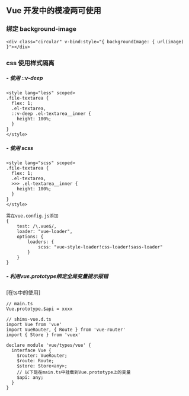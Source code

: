 ## Vue 开发中的模凌两可使用

### 绑定 background-image
```````
<div class="circular" v-bind:style="{ backgroundImage: { url(image) }"></div>
```````

### css 使用样式隔离
##### - 使用 ::v-deep
```````
<style lang="less" scoped>
.file-textarea {
  flex: 1;
  .el-textarea,
  ::v-deep .el-textarea__inner {
    height: 100%;
  }
}
</style>
```````
##### - 使用 scss
```````
<style lang="scss" scoped>
.file-textarea {
  flex: 1;
  .el-textarea,
  >>> .el-textarea__inner {
    height: 100%;
  }
}
</style>

需在vue.config.js添加
{
    test: /\.vue$/,
    loader: "vue-loader",
    options: {
        loaders: {
            scss: "vue-style-loader!css-loader!sass-loader"
        }
    }
}
```````

##### - 利用vue.prototype绑定全局变量提示报错
[在ts中的使用]
```````
// main.ts
Vue.prototype.$api = xxxx

// shims-vue.d.ts
import Vue from 'vue'
import VueRouter, { Route } from 'vue-router'
import { Store } from 'vuex'

declare module 'vue/types/vue' {
  interface Vue {
    $router: VueRouter;
    $route: Route;
    $store: Store<any>;
    // 以下是在main.ts中挂载到Vue.prototype上的变量
    $api: any;
  }
}
```````



